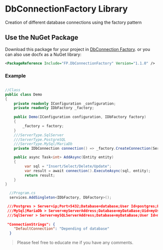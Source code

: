 # DbConnectionFactory Library
Creation of different database connections using the factory pattern

## Use the NuGet Package

Download this package for your project in [DbConnection Factory](https://www.nuget.org/packages/FP.DbConnectionFactory "DbConnection Factory package").
or you can also use docfx as a NuGet library:
```xml
<PackageReference Include="FP.DbConnectionFactory" Version="1.1.0" />
```

### Example
```cs

//Class
public class Demo
{
    private readonly IConfiguration _configuration;
    private readonly IDbFactory _factory;
    
    public Demo(IConfiguration configuration, IDbFactory factory)
    {
        _factory = factory;
    }
    ///ServerType.SqlServer
    ///ServerType.PostgreSQL
    ///ServerType.MySql/MariaDb
    private IDbConnection connection() => _factory.CreateConnection(ServerType.PostgreSQL, _configuration).GetConnection();

    public async Task<int> AddAsync(Entity entity)
    {
         var sql = "Insert/Select/Delete/Update";
         var result = await connection().ExecuteAsync(sql, entity);
         return result;
    }
}
```
```cs
  //Program.cs
  services.AddSingleton<IDbFactory, DbFactory>();
```

```json
 ///Postgres > Server=ip;Port=5432;Database=database;User Id=postgres;Password=password;
 ///MySql|MariaDb > Server=myServerAddress;Database=myDataBase;Uid=myUsername;Pwd=myPassword;
 ///SqlServer > Server=mySQLServerAddress;Database=myDataBase;User Id=myUsername;Password=myPassword;
 
 "ConnectionStrings": {
    "DefaultConnection": "Depending of database"
  }
```

> Please feel free to educate me if you have any comments.

